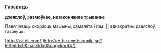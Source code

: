 ### Газаваць
**дзеяслоў, размоўнае, незакончанае трыванне**

Павялічваць скорасць машыны, самалёта і пад. || аднакратны дзеяслоў: газануць.

<a rel="author">[http://rv-blr.com/](http://rv-blr.com/slounik.jsp?letterId=0&maskId=0&pageId=647)</a>
